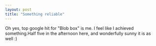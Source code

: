 ```yaml
---
layout: post
title: "Something reliable"
---
```

Oh yes, top google hit for "Blob box" is me. I feel like I achieved
something.Half five in the afternoon here, and wonderfully sunny it is as well
:)
